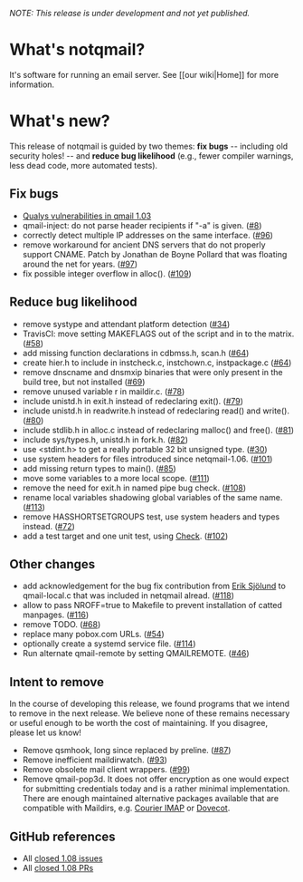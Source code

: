 _NOTE: This release is under development and not yet published._

# What's notqmail?

It's software for running an email server. See [[our wiki|Home]] for more information.

# What's new?

This release of notqmail is guided by two themes: **fix bugs** -- including old security holes! -- and **reduce bug likelihood** (e.g., fewer compiler warnings, less dead code, more automated tests).

## Fix bugs

- [Qualys vulnerabilities in qmail 1.03](https://www.qualys.com/2020/05/19/cve-2005-1513/remote-code-execution-qmail.txt)
- qmail-inject: do not parse header recipients if "-a" is given. ([#8](https://github.com/notqmail/notqmail/pull/8))
- correctly detect multiple IP addresses on the same interface. ([#96](https://github.com/notqmail/notqmail/pull/96))
- remove workaround for ancient DNS servers that do not properly support CNAME. Patch by Jonathan de Boyne Pollard that was floating around the net for years. ([#97](https://github.com/notqmail/notqmail/pull/97))
- fix possible integer overflow in alloc(). ([#109](https://github.com/notqmail/notqmail/pull/109))

## Reduce bug likelihood

- remove systype and attendant platform detection ([#34](https://github.com/notqmail/notqmail/pull/34))
- TravisCI: move setting MAKEFLAGS out of the script and in to the matrix. ([#58](https://github.com/notqmail/notqmail/pull/58))
- add missing function declarations in cdbmss.h, scan.h ([#64](https://github.com/notqmail/notqmail/pull/64))
- create hier.h to include in instcheck.c, instchown.c, instpackage.c ([#64](https://github.com/notqmail/notqmail/pull/64))
- remove dnscname and dnsmxip binaries that were only present in the build tree, but not installed ([#69](https://github.com/notqmail/notqmail/pull/69))
- remove unused variable r in maildir.c. ([#78](https://github.com/notqmail/notqmail/pull/78))
- include unistd.h in exit.h instead of redeclaring exit(). ([#79](https://github.com/notqmail/notqmail/pull/79))
- include unistd.h in readwrite.h instead of redeclaring read() and write(). ([#80](https://github.com/notqmail/notqmail/pull/80))
- include stdlib.h in alloc.c instead of redeclaring malloc() and free(). ([#81](https://github.com/notqmail/notqmail/pull/81))
- include sys/types.h, unistd.h in fork.h. ([#82](https://github.com/notqmail/notqmail/pull/82))
- use <stdint.h> to get a really portable 32 bit unsigned type. ([#30](https://github.com/notqmail/notqmail/pull/30))
- use system headers for files introduced since netqmail-1.06. ([#101](https://github.com/notqmail/notqmail/pull/101))
- add missing return types to main(). ([#85](https://github.com/notqmail/notqmail/pull/85))
- move some variables to a more local scope. ([#111](https://github.com/notqmail/notqmail/pull/111))
- remove the need for exit.h in named pipe bug check. ([#108](https://github.com/notqmail/notqmail/pull/108))
- rename local variables shadowing global variables of the same name. ([#113](https://github.com/notqmail/notqmail/pull/113))
- remove HASSHORTSETGROUPS test, use system headers and types instead. ([#72](https://github.com/notqmail/notqmail/pull/72))
- add a test target and one unit test, using [Check](https://libcheck.github.io/check/doc/check_html/index.html#Top). ([#102](https://github.com/notqmail/notqmail/pull/102))

## Other changes

- add acknowledgement for the bug fix contribution from [Erik Sjölund](https://github.com/eriksjolund) to qmail-local.c that was included in netqmail alread. ([#118](https://github.com/notqmail/notqmail/pull/118))
- allow to pass NROFF=true to Makefile to prevent installation of catted manpages. ([#116](https://github.com/notqmail/notqmail/pull/116))
- remove TODO. ([#68](https://github.com/notqmail/notqmail/pull/68))
- replace many pobox.com URLs. ([#54](https://github.com/notqmail/notqmail/pull/54))
- optionally create a systemd service file. ([#114](https://github.com/notqmail/notqmail/pull/114))
- Run alternate qmail-remote by setting QMAILREMOTE. ([#46](https://github.com/notqmail/notqmail/pull/46))

## Intent to remove

In the course of developing this release, we found programs that we intend to remove in the next release. We believe none of these remains necessary or useful enough to be worth the cost of maintaining. If you disagree, please let us know!

- Remove qsmhook, long since replaced by preline. ([#87](https://github.com/notqmail/notqmail/pull/87))
- Remove inefficient maildirwatch. ([#93](https://github.com/notqmail/notqmail/pull/93))
- Remove obsolete mail client wrappers. ([#99](https://github.com/notqmail/notqmail/pull/99))
- Remove qmail-pop3d. It does not offer encryption as one would expect for submitting credentials today and is a rather minimal implementation. There are enough maintained alternative packages available that are compatible with Maildirs, e.g. [Courier IMAP](https://www.courier-mta.org/imap/) or [Dovecot](https://www.dovecot.org/).
## GitHub references

- All [closed 1.08 issues](https://github.com/notqmail/notqmail/issues?q=is%3Aissue+is%3Aclosed+milestone%3A1.08)
- All [closed 1.08 PRs](https://github.com/notqmail/notqmail/pulls?q=is%3Apr+is%3Aclosed+milestone%3A1.08)
